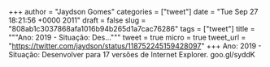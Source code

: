 
+++
author = "Jaydson Gomes"
categories = ["tweet"]
date = "Tue Sep 27 18:21:56 +0000 2011"
draft = false
slug = "808ab1c3037868afa1016b94b265d1a7cac76286"
tags = ["tweet"]
title = """Ano: 2019 - Situação: Des..."""
tweet = true
micro = true
tweet_url = "https://twitter.com/jaydson/status/118752245159428097"
+++
Ano: 2019 - Situação: Desenvolver para 17 versões de Internet Explorer. goo.gl/syddK
